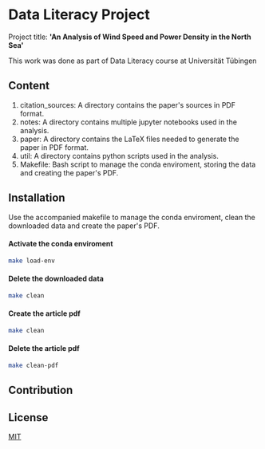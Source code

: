 # Data Literacy Project 

Project title: **'An Analysis of Wind Speed and Power Density in the North Sea'** 

This work was done as part of Data Literacy course at Universität Tübingen 

## Content
1. citation_sources: A directory contains the paper's sources in PDF format. 
2. notes: A directory contains multiple jupyter notebooks used in the analysis. 
3. paper: A directory contains the LaTeX files needed to generate the paper in PDF format.  
4. util: A directory contains python scripts used in the analysis.
5. Makefile: Bash script to manage the conda enviroment, storing the data and creating the paper's PDF.

## Installation
Use the accompanied makefile to manage the conda enviroment, clean the downloaded data and create the paper's PDF. 

#### Activate the conda enviroment
```bash
make load-env
```

#### Delete the downloaded data
```bash
make clean
```

#### Create the article pdf
```bash
make clean
```

#### Delete the article pdf
```bash
make clean-pdf
```

## Contribution

## License

[MIT](https://choosealicense.com/licenses/mit/)
